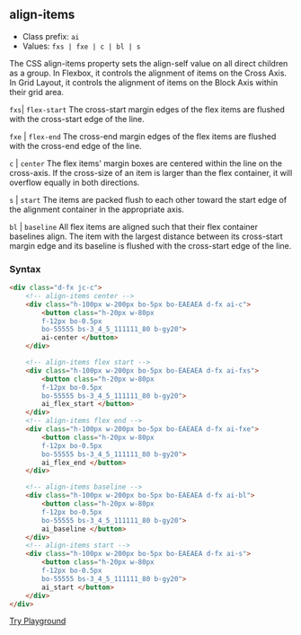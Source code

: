 ## align-items
- Class prefix: `ai`
- Values: `fxs | fxe | c | bl | s `

The CSS align-items property sets the align-self value on all direct children as a group. In Flexbox, it controls the alignment of items on the Cross Axis. In Grid Layout, it controls the alignment of items on the Block Axis within their grid area.

`fxs`| `flex-start`
The cross-start margin edges of the flex items are flushed with the cross-start edge of the line.

`fxe` | `flex-end`
The cross-end margin edges of the flex items are flushed with the cross-end edge of the line.

`c` | `center`
The flex items' margin boxes are centered within the line on the cross-axis. If the cross-size of an item is larger than the flex container, it will overflow equally in both directions.

`s` | `start`
The items are packed flush to each other toward the start edge of the alignment container in the appropriate axis.

`bl` | `baseline`
All flex items are aligned such that their flex container baselines align. The item with the largest distance between its cross-start margin edge and its baseline is flushed with the cross-start edge of the line.

### Syntax


```html
<div class="d-fx jc-c">
    <!-- align-items center -->
    <div class="h-100px w-200px bo-5px bo-EAEAEA d-fx ai-c">
        <button class="h-20px w-80px 
        f-12px bo-0.5px 
        bo-55555 bs-3_4_5_111111_80 b-gy20"> 
        ai-center </button>
    </div>

    <!-- align-items flex start -->
    <div class="h-100px w-200px bo-5px bo-EAEAEA d-fx ai-fxs">
        <button class="h-20px w-80px 
        f-12px bo-0.5px 
        bo-55555 bs-3_4_5_111111_80 b-gy20"> 
        ai_flex_start </button>
    </div>
    <!-- align-items flex end -->
    <div class="h-100px w-200px bo-5px bo-EAEAEA d-fx ai-fxe">
        <button class="h-20px w-80px 
        f-12px bo-0.5px 
        bo-55555 bs-3_4_5_111111_80 b-gy20"> 
        ai_flex_end </button>
    </div>

    <!-- align-items baseline -->
    <div class="h-100px w-200px bo-5px bo-EAEAEA d-fx ai-bl">
        <button class="h-20px w-80px 
        f-12px bo-0.5px 
        bo-55555 bs-3_4_5_111111_80 b-gy20"> 
        ai_baseline </button>
    </div>
    <!-- align-items start -->
    <div class="h-100px w-200px bo-5px bo-EAEAEA d-fx ai-s">
        <button class="h-20px w-80px 
        f-12px bo-0.5px 
        bo-55555 bs-3_4_5_111111_80 b-gy20"> 
        ai_start </button>
    </div>
</div>
```
[Try Playground](../../../demo)
